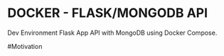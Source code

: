 # DOCKER - FLASK/MONGODB API
Dev Environment Flask App API with MongoDB using Docker Compose.

#Motivation

